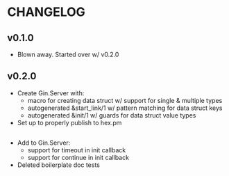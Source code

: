 # CHANGELOG

## v0.1.0

- Blown away.  Started over w/ v0.2.0

## v0.2.0

- Create Gin.Server with:
  - macro for creating data struct w/ support for single & multiple types
  - autogenerated &start_link/1 w/ pattern matching for data struct keys
  - autogenerated &init/1 w/ guards for data struct value types
- Set up to properly publish to hex.pm

## <next version>

- Add to Gin.Server:
  - support for timeout in init callback
  - support for continue in init callback
- Deleted boilerplate doc tests
